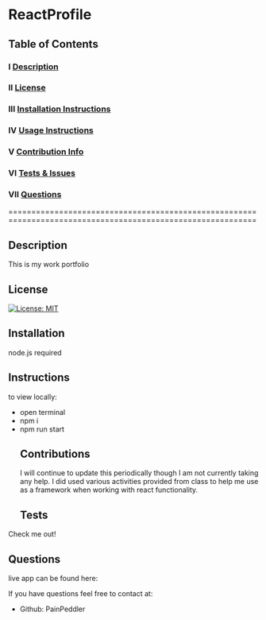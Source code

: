 # ReactProfile
## Table of Contents
  
  ### I   [Description](#description)
  ### II  [License](#license)
  ### III [Installation Instructions](#installation)
  ### IV  [Usage Instructions](#instructions)
  ### V   [Contribution Info](#contributions)
  ### VI  [Tests & Issues](#tests)
  ### VII [Questions](#questions)
  

  ============================================================================================================
  ## Description
 This is my work portfolio
  ## License
  [![License: MIT](https://img.shields.io/badge/License-MIT-yellow.svg)](https://opensource.org/licenses/MIT)
  ## Installation
node.js required
  ## Instructions
  to view locally:
- open terminal 
- npm i
- npm run start
  ## Contributions
  I will continue to update this periodically though I am not currently taking any help. I did used various activities provided from class to help me use as a framework when working with react functionality.
  ## Tests
Check me out!
  ## Questions
live app can be found here:
  
  If you have questions feel free to contact at:
  - Github: PainPeddler
